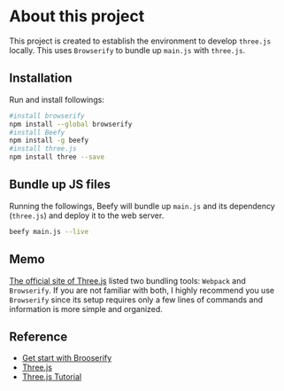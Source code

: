 # About this project
This project is created to establish the environment to develop `three.js` locally. This uses `Browserify` to bundle up `main.js` with `three.js`. 
 
## Installation

Run and install followings:
```bash
#install browserify
npm install --global browserify
#install Beefy
npm install -g beefy
#install three.js
npm install three --save
```

## Bundle up JS files
Running the followings, Beefy will bundle up `main.js` and its dependency (`three.js`) and deploy it to the web server.

```bash
beefy main.js --live
```

## Memo
[The official site of Three.js](https://threejs.org/docs/index.html#manual/en/introduction/Import-via-modules) listed two bundling tools: `Webpack` and `Browserify`. If you are not familiar with both, I highly recommend you use `Browserify` since its setup requires only a few lines of commands and information is more simple and organized. 

## Reference
- [Get start with Brooserify](https://scotch.io/tutorials/getting-started-with-browserify)
- [Three.js](https://scotch.io/tutorials/getting-started-with-browserify)
- [Three.js Tutorial](https://discoverthreejs.com/)